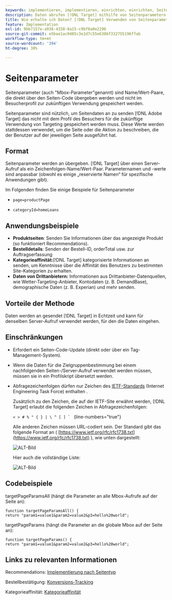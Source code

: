 ```yaml
---
keywords: implementieren, implementieren, einrichten, einrichten, Seitenparameter
description: Daten abrufen [!DNL Target] mithilfe von Seitenparametern.
title: Wie erhalte ich Daten? [!DNL Target] Verwenden von Seitenparametern?
feature: Implementation
exl-id: 9bb7157e-a938-4150-8a15-c9bf0a0e2296
source-git-commit: e5bae1ac9485c3e1d7c55e6386f332755196ffab
workflow-type: tm+mt
source-wordcount: '394'
ht-degree: 38%

---
```


# Seitenparameter

Seitenparameter (auch &quot;Mbox-Parameter&quot;genannt) sind Name/Wert-Paare, die direkt über den Seiten-Code übergeben werden und nicht im Besucherprofil zur zukünftigen Verwendung gespeichert werden.

Seitenparameter sind nützlich, um Seitendaten an zu senden [!DNL Adobe Target] das nicht mit dem Profil des Besuchers für die zukünftige Verwendung von Targeting gespeichert werden muss. Diese Werte werden stattdessen verwendet, um die Seite oder die Aktion zu beschreiben, die der Benutzer auf der jeweiligen Seite ausgeführt hat.

## Format

Seitenparameter werden an übergeben. [!DNL Target] über einen Server-Aufruf als ein Zeichenfolgen-Name/Wert-Paar. Parameternamen und -werte sind anpassbar (obwohl es einige „reservierte Namen“ für spezifische Anwendungen gibt).

Im Folgenden finden Sie einige Beispiele für Seitenparameter

* `page=productPage`

* `categoryId=homeLoans`

## Anwendungsbeispiele

* **Produktseiten**: Senden Sie Informationen über das angezeigte Produkt (so funktioniert Recommendations).
* **Bestelldetails**: Senden der Bestell-ID, orderTotal usw. zur Auftragserfassung
* **Kategorieaffinität:**[!DNL Target] kategorisierte Informationen an senden, um Kenntnisse über die Affinität des Benutzers zu bestimmten Site-Kategorien zu erhalten.
* **Daten von Drittanbietern:** Informationen aus Drittanbieter-Datenquellen, wie Wetter-Targeting-Anbieter, Kontodaten (z. B. DemandBase), demographische Daten (z. B. Experian) und mehr senden.

## Vorteile der Methode

Daten werden an gesendet [!DNL Target] in Echtzeit und kann für denselben Server-Aufruf verwendet werden, für den die Daten eingehen.

## Einschränkungen

* Erfordert ein Seiten-Code-Update (direkt oder über ein Tag-Management-System).
* Wenn die Daten für die Zielgruppenbestimmung bei einem nachfolgenden Seiten-/Server-Aufruf verwendet werden müssen, müssen sie in ein Profilskript übersetzt werden.
* Abfragezeichenfolgen dürfen nur Zeichen des [IETF-Standards](https://www.ietf.org/rfc/rfc3986.txt) (Internet Engineering Task Force) enthalten .

  Zusätzlich zu den Zeichen, die auf der IETF-Site erwähnt werden, [!DNL Target] erlaubt die folgenden Zeichen in Abfragezeichenfolgen:

  ```< > # % " { } | \ ^ [ ] ` ``` {line-numbers=&quot;true&quot;}

  Alle anderen Zeichen müssen URL-codiert sein. Der Standard gibt das folgende Format an ( [https://www.ietf.org/rfc/rfc1738.txt](https://www.ietf.org/rfc/rfc1738.txt) ), wie unten dargestellt:

  ![ALT-Bild](assets/ietf1.png)

  Hier auch die vollständige Liste:

  ![ALT-Bild](assets/ietf2.png)

## Codebeispiele

targetPageParamsAll (hängt die Parameter an alle Mbox-Aufrufe auf der Seite an):

`function targetPageParamsAll() { return "param1=value1&param2=value2&p3=hello%20world";`

targetPageParams (hängt die Parameter an die globale Mbox auf der Seite an):

`function targetPageParams() { return "param1=value1&param2=value2&p3=hello%20world";`

## Links zu relevanten Informationen

Recommendations: [Implementierung nach Seitentyp](https://experienceleague.adobe.com/docs/target/using/recommendations/plan-implement.html)

Bestellbestätigung: [Konversions-Tracking](../../implement/client-side/atjs/how-to-deployatjs/implement-target-without-a-tag-manager.md#track-conversions)

Kategorieaffinität: [Kategorieaffinität](https://experienceleague.adobe.com/docs/target/using/audiences/visitor-profiles/category-affinity.html)
